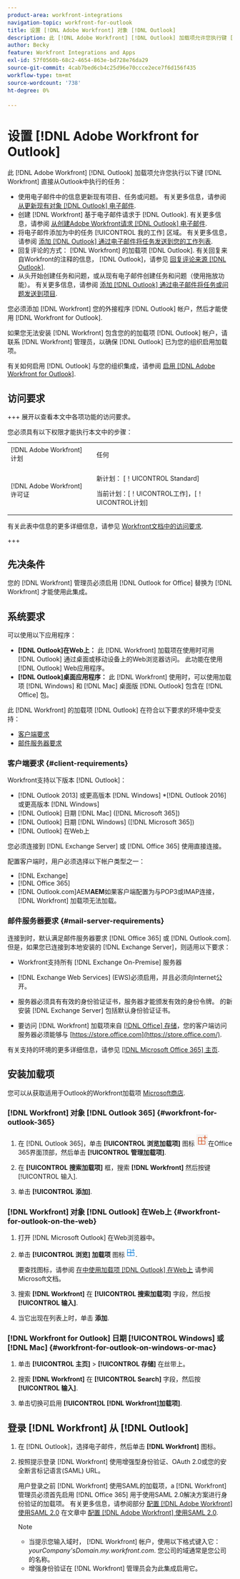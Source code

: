 ```yaml
---
product-area: workfront-integrations
navigation-topic: workfront-for-outlook
title: 设置 [!DNL Adobe Workfront] 对象 [!DNL Outlook]
description: 此 [!DNL Adobe Workfront] [!DNL Outlook] 加载项允许您执行键 [!DNL Workfront] 直接从Outlook中执行任务。
author: Becky
feature: Workfront Integrations and Apps
exl-id: 57f0560b-68c2-4654-863e-bd728e76da29
source-git-commit: 4cab7bed6cb4c25d96e70ccce2ece7f6d156f435
workflow-type: tm+mt
source-wordcount: '738'
ht-degree: 0%

---
```


# 设置 [!DNL Adobe Workfront for Outlook]

<!-- Audited: 12/2023 -->

此 [!DNL Adobe Workfront] [!DNL Outlook] 加载项允许您执行以下键 [!DNL Workfront] 直接从Outlook中执行的任务：

* 使用电子邮件中的信息更新现有项目、任务或问题。 有关更多信息，请参阅 [从更新现有对象 [!DNL Outlook] 电子邮件](../../workfront-integrations-and-apps/using-workfront-with-outlook/update-an-existing-object-from-an-outlook-email.md).
* 创建 [!DNL Workfront] 基于电子邮件请求于 [!DNL Outlook]. 有关更多信息，请参阅 [从创建Adobe Workfront请求 [!DNL Outlook] 电子邮件](../../workfront-integrations-and-apps/using-workfront-with-outlook/create-a-wf-request-from-an-outlook-email.md).
* 将电子邮件添加为中的任务 [!UICONTROL 我的工作] 区域。 有关更多信息，请参阅 [添加 [!DNL Outlook] 通过电子邮件将任务发送到您的工作列表](../../workfront-integrations-and-apps/using-workfront-with-outlook/add-outlook-email-as-task-to-your-work-list.md).
* 回复评论的方式： [!DNL Workfront] 的加载项 [!DNL Outlook]. 有关回复来自Workfront的注释的信息， [!DNL Outlook]，请参见 [回复评论来源 [!DNL Outlook]](../../workfront-integrations-and-apps/using-workfront-with-outlook/reply-to-a-comment-from-outlook.md).
* 从头开始创建任务和问题，或从现有电子邮件创建任务和问题（使用拖放功能）。 有关更多信息，请参阅 [添加 [!DNL Outlook] 通过电子邮件将任务或问题发送到项目](../../workfront-integrations-and-apps/using-workfront-with-outlook/add-outlook-email-to-project-as-task-or-issue.md).

您必须添加 [!DNL Workfront] 您的外接程序 [!DNL Outlook] 帐户，然后才能使用 [!DNL Workfront for Outlook].

如果您无法安装 [!DNL Workfront] 包含您的的加载项 [!DNL Outlook] 帐户，请联系 [!DNL Workfront] 管理员，以确保 [!DNL Outlook] 已为您的组织启用加载项。

有关如何启用 [!DNL Outlook] 与您的组织集成，请参阅 [启用 [!DNL Adobe Workfront for Outlook]](../../administration-and-setup/configure-integrations/enable-workfront-for-outlook.md).

## 访问要求

+++ 展开以查看本文中各项功能的访问要求。

您必须具有以下权限才能执行本文中的步骤：

<table style="table-layout:auto"> 
 <col> 
 <col> 
 <tbody> 
  <tr> 
   <td role="rowheader">[!DNL Adobe Workfront] 计划</td> 
   <td> <p>任何</p> </td> 
  </tr> 
  <tr> 
   <td role="rowheader">[!DNL Adobe Workfront] 许可证</td> 
   <td> 
   <p>新计划： [！UICONTROL Standard]</p> 
   <p>当前计划：[！UICONTROL工作]，[！UICONTROL计划]</p> </td> 
  </tr> 
 </tbody> 
</table>

有关此表中信息的更多详细信息，请参见 [Workfront文档中的访问要求](/help/quicksilver/administration-and-setup/add-users/access-levels-and-object-permissions/access-level-requirements-in-documentation.md).

+++

## 先决条件

您的 [!DNL Workfront] 管理员必须启用 [!DNL Outlook for Office] 替换为 [!DNL Workfront] 才能使用此集成。

## 系统要求

可以使用以下应用程序：

* **[!DNL Outlook]在Web上：** 此 [!DNL Workfront] 加载项在使用时可用 [!DNL Outlook] 通过桌面或移动设备上的Web浏览器访问。 此功能在使用 [!DNL Outlook] Web应用程序。
* **[!DNL Outlook]桌面应用程序：** 此 [!DNL Workfront] 使用时，可以使用加载项 [!DNL Windows] 和 [!DNL Mac] 桌面版 [!DNL Outlook] 包含在 [!DNL Office] 包。

此 [!DNL Workfront] 的加载项 [!DNL Outlook] 在符合以下要求的环境中受支持：

* [客户端要求](#client-requirements-client-requirements)
* [邮件服务器要求](#mail-server-requirements-mail-server-requirements)

### 客户端要求 {#client-requirements}

Workfront支持以下版本 [!DNL Outlook]：

* [!DNL Outlook 2013] 或更高版本 [!DNL Windows]
*[!DNL  Outlook 2016] 或更高版本 [!DNL Windows]
* [!DNL Outlook] 日期 [!DNL Mac] ([!DNL Microsoft 365])
* [!DNL Outlook] 日期 [!DNL Windows] ([!DNL Microsoft 365])
* [!DNL Outlook] 在Web上

您必须连接到 [!DNL Exchange Server] 或 [!DNL Office 365] 使用直接连接。

配置客户端时，用户必须选择以下帐户类型之一：

* [!DNL Exchange]
* [!DNL Office 365]
* [!DNL Outlook.com]&#x200B;AEM **&#x200B;AEM**&#x200B;如&#x200B;果客户端配置为与POP3或IMAP连接， [!DNL Workfront] 加载项无法加载。

### 邮件服务器要求 {#mail-server-requirements}

连接到时，默认满足邮件服务器要求 [!DNL Office 365] 或 [!DNL Outlook.com]. 但是，如果您已连接到本地安装的 [!DNL Exchange Server]，则适用以下要求：

* Workfront支持所有 [!DNL Exchange On-Premise] 服务器
* [!DNL Exchange Web Services] (EWS)必须启用，并且必须向Internet公开。
* 服务器必须具有有效的身份验证证书，服务器才能颁发有效的身份令牌。 的新安装 [!DNL Exchange Server] 包括默认身份验证证书。

  <!--this used to be here but Dev asked for it to be taken out - logged issue for editing this article on 4-26-2023: For more information, see [Digital certificates and encryption in [!DNL Exchange 2016]](https://technet.microsoft.com/en-us/library/dd351044(v=exchg.160).aspx) and [Set-AuthConfig](https://technet.microsoft.com/en-us/library/jj215766(v=exchg.160).aspx).-->

* 要访问 [!DNL Workfront] 加载项来自 [[!DNL Office] 存储](https://store.office.com/)，您的客户端访问服务器必须能够与  [https://store.office.com](https://store.office.com/).

有关支持的环境的更多详细信息，请参见 [[!DNL Microsoft Office 365] 主页](https://products.office.com/en-us/office-365-home).

## 安装加载项

您可以从获取适用于Outlook的Workfront加载项 [Microsoft商店](https://appsource.microsoft.com/en-us/product/office/WA104380943?tab=Overview).

### [!DNL Workfront] 对象 [!DNL Outlook 365] {#workfront-for-outlook-365}

1. 在 [!DNL Outlook 365]，单击 **[!UICONTROL 浏览加载项]** 图标 ![](assets/outlook-add-in-26x26.png)在Office 365界面顶部，然后单击 **[!UICONTROL 管理加载项]**.

1. 在 **[!UICONTROL 搜索加载项]** 框，搜索 **[!DNL Workfront]** 然后按键 [!UICONTROL 输入].

1. 单击 **[!UICONTROL 添加]**.

### [!DNL Workfront] 对象 [!DNL Outlook] 在Web上 {#workfront-for-outlook-on-the-web}

1. 打开 [!DNL Microsoft Outlook] 在Web浏览器中。
1. 单击 **[!UICONTROL 浏览] 加载项** 图标 ![](assets/outlook-add-in-web-version-20x20.png).

   要查找图标，请参阅 [在中使用加载项 [!DNL Outlook] 在Web上](https://support.microsoft.com/en-us/office/using-add-ins-in-outlook-on-the-web-8f2ce816-5df4-44a5-958c-f7f9d6dabdce#bkmk_addaddinsicon) 请参阅Microsoft文档。

1. 搜索 **[!DNL Workfront]** 在 **[!UICONTROL 搜索加载项]** 字段，然后按 **[!UICONTROL 输入]**.

1. 当它出现在列表上时，单击 **添加**.

### [!DNL Workfront for Outlook] 日期 [!UICONTROL Windows] 或 [!DNL Mac] {#workfront-for-outlook-on-windows-or-mac}

1. 单击 **[!UICONTROL 主页]** > **[!UICONTROL 存储]** 在丝带上。

1. 搜索 **[!DNL Workfront]** 在 **[!UICONTROL Search]** 字段，然后按 **[!UICONTROL 输入]**.

1. 单击切换可启用 **[!UICONTROL [!DNL Workfront]加载项]**.

## 登录 [!DNL Workfront] 从 [!DNL Outlook]

1. 在 [!DNL Outlook]，选择电子邮件，然后单击 **[!DNL Workfront]** 图标。
1. 按照提示登录 [!DNL Workfront] 使用增强型身份验证、OAuth 2.0或您的安全断言标记语言(SAML) URL。

   用户登录之前 [!DNL Workfront] 使用SAML的加载项，a [!DNL Workfront] 管理员必须首先启用 [!DNL Office 365] 用于使用SAML 2.0解决方案进行身份验证的加载项。 有关更多信息，请参阅部分 [配置 [!DNL Adobe Workfront] 使用SAML 2.0](../../administration-and-setup/add-users/single-sign-on/configure-workfront-saml-2.md#enable-saml-with-office-365) 在文章中 [配置 [!DNL Adobe Workfront] 使用SAML 2.0](../../administration-and-setup/add-users/single-sign-on/configure-workfront-saml-2.md).

   >[!NOTE]
   >
   >* 当提示您输入域时， [!DNL Workfront] 帐户，使用以下格式键入它： *yourCompany&#39;sDomain.my.workfront.com*. 您公司的域通常是您公司的名称。
   >* 增强身份验证在 [!DNL Workfront] 管理员会为此集成启用它。

